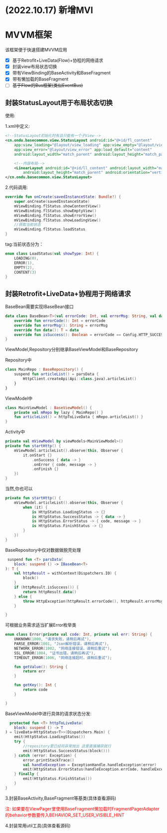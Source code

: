 # (2022.10.17) 新增MVI

# MVVM框架

该框架便于快速搭建MVVM应用

- [x] 基于Retrofit+LiveData(Flow)+协程的网络请求
- [x] 封装view布局状态切换
- [x] 带有ViewBinding的BaseActivity和BaseFragment
- [x] 带有懒加载的BaseFragment
- [ ] ~~基于Flow的Bus框架(类似EventBus)~~

## 封装StatusLayout用于布局状态切换

使用:

1.xml中定义:

```xml
<!--StatusLayout初始化时有且只能有一个子View-->
<cn.ondu.basecommon.view.StatusLayout android:id="@+id/fl_content"
    app:view_loading="@layout/view_loading" app:view_empty="@layout/view_empty"
    app:view_error="@layout/view_error" app:load_default="content"
    android:layout_width="match_parent" android:layout_height="match_parent">

    <!--内容布局-->
    <LinearLayout android:id="@+id/ll_content" android:layout_width="match_parent"
        android:layout_height="match_parent" android:orientation="vertical" />
</cn.ondu.basecommon.view.StatusLayout>
```

2.代码调用:

```kotlin
override fun onCreate(savedInstanceState: Bundle?) {
    super.onCreate(savedInstanceState)
    mViewBinding.flStatus.showContentView()
    mViewBinding.flStatus.showEmptyView()
    mViewBinding.flStatus.showErrorView()
    mViewBinding.flStatus.showLoadingView()
    //获取当前状态
    mViewBinding.flStatus.loadStatus
}
```

tag:当前状态分为：

```kotlin
enum class LoadStatus(val showType: Int) {
    LOADING(0),
    ERROR(1),
    EMPTY(2),
    CONTENT(3)
}
```

## 封装Retrofit+LiveData+协程用于网络请求

BaseBean需要实现IBaseBean接口

```kotlin
data class BaseBean<T>(val errorCode: Int, val errorMsg: String, val data: T) : IBaseBean<T> {
    override fun errorCode(): Int = errorCode
    override fun errorMsg(): String = errorMsg
    override fun data(): T = data
    override fun isSuccess(): Boolean = errorCode == Config.HTTP_SUCCESS_CODE
}
```

ViewModel,Repository分别继承BaseViewModel和BaseRepository

Repository中

```kotlin
class MainRepo : BaseRepository() {
    suspend fun articleList() = parsData {
        HttpClient.createApi(Api::class.java).articleList()
    }
}
```

ViewModel中

```kotlin
class MainViewModel : BaseViewModel() {
    private val mRepo by lazy { MainRepo() }
    fun articleList() = httpToLiveData { mRepo.articleList() }
}
```

Activity中

```kotlin
private val mViewModel by viewModels<MainViewModel>()
private fun startHttp() {
    mViewModel.articleList().observe(this, Observer {
        it.onStart {}
            .onSuccess { data -> }
            .onError { code, message -> }
            .onFinish {}
    })
}
```

当然,你也可以

```kotlin
private fun startHttp() {
    mViewModel.articleList().observe(this, Observer {
        when (it) {
            is HttpStatus.LoadingStatus -> {}
            is HttpStatus.SuccessStatus -> { data -> }
            is HttpStatus.ErrorStatus -> { code, message -> }
            is HttpStatus.FinishStatus -> {}
        }
    })
}
```

BaseRepository中仅对数据做脱壳处理

```kotlin
 suspend fun <T> parsData(
    block: suspend () -> IBaseBean<T>
): T {
    val httpResult = withContext(Dispatchers.IO) {
        block()
    }
    if (httpResult.isSuccess()) {
        return httpResult.data()
    } else {
        throw HttpException(httpResult.errorCode(), httpResult.errorMsg())
    }

}
```

可根据业务需求适当扩展Error枚举类

```kotlin
enum class Error(private val code: Int, private val err: String) {
    UNKNOWN(1000, "请求失败，请稍后再试"),
    PARSE_ERROR(1001, "Json解析错误，请稍后再试"),
    NETWORK_ERROR(1002, "网络连接错误，请稍后重试"),
    SSL_ERROR(1004, "证书出错，请稍后再试"),
    TIMEOUT_ERROR(1006, "网络连接超时，请稍后重试");

    fun getValue(): String {
        return err
    }

    fun getKey(): Int {
        return code
    }

}
```

BaseViewModel中进行具体的请求状态分发:

```kotlin
  protected fun <T> httpToLiveData(
    block: suspend () -> T
) = liveData<HttpStatus<T>>(Dispatchers.Main) {
    emit(HttpStatus.LoadingStatus())
    try {
        //repository里已经将异常抛出 这里直接捕获就行
        emit(HttpStatus.SuccessStatus(block()))
    } catch (error: Exception) {
        error.printStackTrace()
        val handleException = ExceptionHandle.handleException(error)
        emit(HttpStatus.ErrorStatus(handleException.errCode, handleException.errorMsg))
    } finally {
        emit(HttpStatus.FinishStatus())
    }
}
```

3.封装BaseActivity,BaseFragment等基类(具体查看源码)

<font color=red>注:
如果要在ViewPager里使用BaseFragment懒加载时FragmentPagerAdapter的behavior参数要传入BEHAVIOR_SET_USER_VISIBLE_HINT</font>

4.封装常用util工具(具体查看源码)
